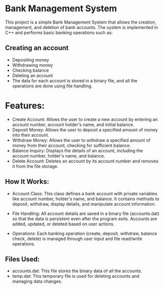 # Bank Management System
This project is a simple Bank Management System that allows the creation, management, and deletion of bank accounts. The system is implemented in C++ and performs basic banking operations such as:

## Creating an account
- Depositing money
- Withdrawing money
- Checking balance
- Deleting an account
- The data for each account is stored in a binary file, and all the operations are done using file handling.

# Features:
- Create Account: Allows the user to create a new account by entering an account number, account holder's name, and initial balance.
- Deposit Money: Allows the user to deposit a specified amount of money into their account.
- Withdraw Money: Allows the user to withdraw a specified amount of money from their account, checking for sufficient balance.
- Balance Inquiry: Displays the details of an account, including the account number, holder's name, and balance.
- Delete Account: Deletes an account by its account number and removes it from the file storage.

## How It Works:
- Account Class: This class defines a bank account with private variables like account number, holder's name, and balance. It contains methods to deposit, withdraw, display details, and manipulate account information.

- File Handling: All account details are saved in a binary file (accounts.dat) so that the data is persistent even after the program exits. Accounts are added, updated, or deleted based on user actions.

- Operations: Each banking operation (create, deposit, withdraw, balance check, delete) is managed through user input and file read/write operations.

## Files Used:

- accounts.dat: This file stores the binary data of all the accounts.
- temp.dat: This temporary file is used for deleting accounts and managing data changes.